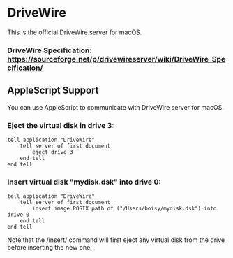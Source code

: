 # DriveWire
This is the official DriveWire server for macOS.

### DriveWire Specification: https://sourceforge.net/p/drivewireserver/wiki/DriveWire_Specification/


## AppleScript Support
You can use AppleScript to communicate with DriveWire server for macOS.

### Eject the virtual disk in drive 3:

```AppleScript
tell application "DriveWire"
    tell server of first document
        eject drive 3
    end tell
end tell
```

### Insert virtual disk "mydisk.dsk" into drive 0:

```AppleScript
tell application "DriveWire"
    tell server of first document
        insert image POSIX path of ("/Users/boisy/mydisk.dsk") into drive 0
    end tell
end tell
```
Note that the /insert/ command will first eject any virtual disk from the drive before inserting the new one.
